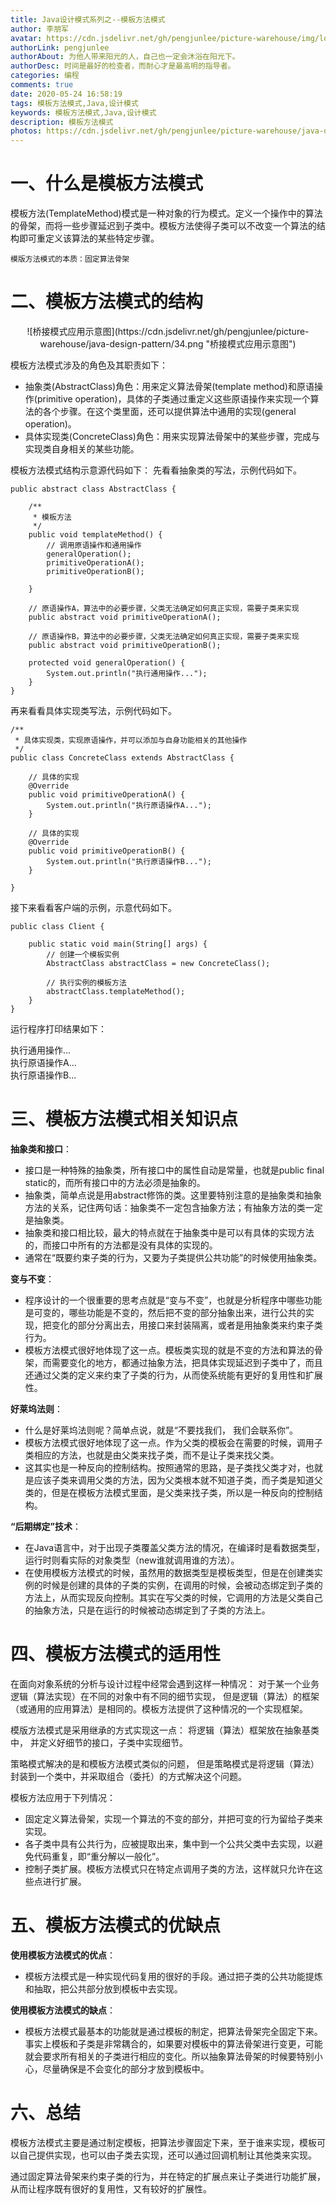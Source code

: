 ```yaml
---
title: Java设计模式系列之--模板方法模式
author: 李朋军
avatar: https://cdn.jsdelivr.net/gh/pengjunlee/picture-warehouse/img/logo.jpg
authorLink: pengjunlee
authorAbout: 为他人带来阳光的人，自己也一定会沐浴在阳光下。
authorDesc: 时间是最好的检查者，而耐心才是最高明的指导者。
categories: 编程
comments: true
date: 2020-05-24 16:58:19
tags: 模板方法模式,Java,设计模式
keywords: 模板方法模式,Java,设计模式
description: 模板方法模式
photos: https://cdn.jsdelivr.net/gh/pengjunlee/picture-warehouse/java-design-pattern/design-pattern6.png
---
```

# 一、什么是模板方法模式

模板方法(TemplateMethod)模式是一种对象的行为模式。定义一个操作中的算法的骨架，而将一些步骤延迟到子类中。模板方法使得子类可以不改变一个算法的结构即可重定义该算法的某些特定步骤。

`模版方法模式的本质：固定算法骨架` 

# 二、模板方法模式的结构

<div align=center>![桥接模式应用示意图](https://cdn.jsdelivr.net/gh/pengjunlee/picture-warehouse/java-design-pattern/34.png "桥接模式应用示意图")
<div align=left>

模板方法模式涉及的角色及其职责如下：

+ 抽象类(AbstractClass)角色：用来定义算法骨架(template method)和原语操作(primitive operation)，具体的子类通过重定义这些原语操作来实现一个算法的各个步骤。在这个类里面，还可以提供算法中通用的实现(general operation)。
+ 具体实现类(ConcreteClass)角色：用来实现算法骨架中的某些步骤，完成与实现类自身相关的某些功能。

模板方法模式结构示意源代码如下：
先看看抽象类的写法，示例代码如下。

	public abstract class AbstractClass {
	 
		/**
		 * 模板方法
		 */
		public void templateMethod() {
			// 调用原语操作和通用操作
			generalOperation();
			primitiveOperationA();
			primitiveOperationB();
	 
		}
	 
		// 原语操作A，算法中的必要步骤，父类无法确定如何真正实现，需要子类来实现
		public abstract void primitiveOperationA();
	 
		// 原语操作B，算法中的必要步骤，父类无法确定如何真正实现，需要子类来实现
		public abstract void primitiveOperationB();
	 
		protected void generalOperation() {
			System.out.println("执行通用操作...");
		}
	}

再来看看具体实现类写法，示例代码如下。

	/**
	 * 具体实现类，实现原语操作，并可以添加与自身功能相关的其他操作
	 */
	public class ConcreteClass extends AbstractClass {
	 
		// 具体的实现
		@Override
		public void primitiveOperationA() {
			System.out.println("执行原语操作A...");
		}
	 
		// 具体的实现
		@Override
		public void primitiveOperationB() {
			System.out.println("执行原语操作B...");
		}
	 
	}

接下来看看客户端的示例，示意代码如下。 

	public class Client {
	 
		public static void main(String[] args) {
			// 创建一个模板实例
			AbstractClass abstractClass = new ConcreteClass();
	 
			// 执行实例的模板方法
			abstractClass.templateMethod();
		}
	}

运行程序打印结果如下：  

执行通用操作...  
执行原语操作A...  
执行原语操作B...  

# 三、模板方法模式相关知识点

**抽象类和接口**：

+ 接口是一种特殊的抽象类，所有接口中的属性自动是常量，也就是public final static的，而所有接口中的方法必须是抽象的。
+ 抽象类，简单点说是用abstract修饰的类。这里要特别注意的是抽象类和抽象方法的关系，记住两句话：抽象类不一定包含抽象方法；有抽象方法的类一定是抽象类。
+ 抽象类和接口相比较，最大的特点就在于抽象类中是可以有具体的实现方法的，而接口中所有的方法都是没有具体的实现的。
+ 通常在“既要约束子类的行为，又要为子类提供公共功能”的时候使用抽象类。

**变与不变**：

+ 程序设计的一个很重要的思考点就是“变与不变”，也就是分析程序中哪些功能是可变的，哪些功能是不变的，然后把不变的部分抽象出来，进行公共的实现，把变化的部分分离出去，用接口来封装隔离，或者是用抽象类来约束子类行为。
+ 模板方法模式很好地体现了这一点。模板类实现的就是不变的方法和算法的骨架，而需要变化的地方，都通过抽象方法，把具体实现延迟到子类中了，而且还通过父类的定义来约束了子类的行为，从而使系统能有更好的复用性和扩展性。

**好莱坞法则**：

+ 什么是好莱坞法则呢？简单点说，就是“不要找我们， 我们会联系你”。
+ 模板方法模式很好地体现了这一点。作为父类的模板会在需要的时候，调用子类相应的方法，也就是由父类来找子类，而不是让子类来找父类。
+ 这其实也是一种反向的控制结构。按照通常的思路，是子类找父类才对，也就是应该子类来调用父类的方法，因为父类根本就不知道子类，而子类是知道父类的，但是在模板方法模式里面，是父类来找子类，所以是一种反向的控制结构。

**“后期绑定”技术**：

+ 在Java语言中，对于出现子类覆盖父类方法的情况，在编译时是看数据类型，运行时则看实际的对象类型（new谁就调用谁的方法）。
+ 在使用模板方法模式的时候，虽然用的数据类型是模板类型，但是在创建类实例的时候是创建的具体的子类的实例，在调用的时候，会被动态绑定到子类的方法上，从而实现反向控制。其实在写父类的时候，它调用的方法是父类自己的抽象方法，只是在运行的时候被动态绑定到了子类的方法上。 

# 四、模板方法模式的适用性

在面向对象系统的分析与设计过程中经常会遇到这样一种情况： 对于某一个业务逻辑（算法实现）在不同的对象中有不同的细节实现， 但是逻辑（算法）的框架（或通用的应用算法）是相同的。模板方法提供了这种情况的一个实现框架。

模版方法模式是采用继承的方式实现这一点： 将逻辑（算法）框架放在抽象基类中， 并定义好细节的接口，子类中实现细节。

策略模式解决的是和模板方法模式类似的问题， 但是策略模式是将逻辑（算法）封装到一个类中，并采取组合（委托）的方式解决这个问题。

模板方法应用于下列情况：

+ 固定定义算法骨架，实现一个算法的不变的部分，并把可变的行为留给子类来实现。
+ 各子类中具有公共行为，应被提取出来，集中到一个公共父类中去实现，以避免代码重复，即“重分解以一般化”。
+ 控制子类扩展。模板方法模式只在特定点调用子类的方法，这样就只允许在这些点进行扩展。  

# 五、模板方法模式的优缺点

**使用模板方法模式的优点**：

+ 模板方法模式是一种实现代码复用的很好的手段。通过把子类的公共功能提炼和抽取，把公共部分放到模板中去实现。

**使用模板方法模式的缺点**：

+ 模板方法模式最基本的功能就是通过模板的制定，把算法骨架完全固定下来。事实上模板和子类是非常耦合的，如果要对模板中的算法骨架进行变更，可能就会要求所有相关的子类进行相应的变化。所以抽象算法骨架的时候要特别小心，尽量确保是不会变化的部分才放到模板中。 

# 六、总结

模板方法模式主要是通过制定模板，把算法步骤固定下来，至于谁来实现，模板可以自己提供实现，也可以由子类去实现，还可以通过回调机制让其他类来实现。

通过固定算法骨架来约束子类的行为，并在特定的扩展点来让子类进行功能扩展，从而让程序既有很好的复用性，又有较好的扩展性。 